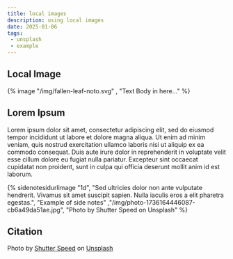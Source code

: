 ```yaml
---
title: local images
description: using local images
date: 2025-01-06
tags: 
 - unsplash
 - example
---
```


## Local Image
{% image "/img/fallen-leaf-noto.svg" , "Text Body in here..." %}


## Lorem Ipsum
Lorem ipsum dolor sit amet, consectetur adipiscing elit, sed do eiusmod tempor incididunt ut labore et dolore magna aliqua. Ut enim ad minim veniam, quis nostrud exercitation ullamco laboris nisi ut aliquip ex ea commodo consequat. Duis aute irure dolor in reprehenderit in voluptate velit esse cillum dolore eu fugiat nulla pariatur. Excepteur sint occaecat cupidatat non proident, sunt in culpa qui officia deserunt mollit anim id est laborum.

{% sidenotesidurlimage  "1d", "Sed ultricies dolor non ante vulputate hendrerit. Vivamus sit amet suscipit sapien. Nulla iaculis eros a elit pharetra egestas.", "Example of side notes" ,"/img/photo-1736164446087-cb6a49da51ae.jpg", "Photo by Shutter Speed on Unsplash" %}


## Citation

Photo by <a href="https://unsplash.com/@shutter_speed_?utm_content=creditCopyText&utm_medium=referral&utm_source=unsplash">Shutter Speed</a> on <a href="https://unsplash.com/photos/a-wooden-dock-with-a-house-on-it-bB1HuQgk8Ww?utm_content=creditCopyText&utm_medium=referral&utm_source=unsplash">Unsplash</a>
      